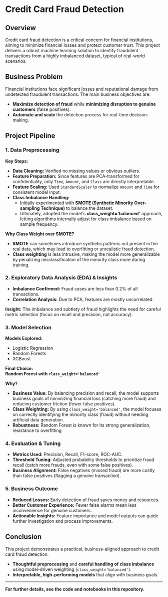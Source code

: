 # Credit Card Fraud Detection

## Overview

Credit card fraud detection is a critical concern for financial institutions, aiming to minimize financial losses and protect customer trust. This project delivers a robust machine learning solution to identify fraudulent transactions from a highly imbalanced dataset, typical of real-world scenarios.

## Business Problem

Financial institutions face significant losses and reputational damage from undetected fraudulent transactions. The main business objectives are:
- **Maximize detection of fraud** while **minimizing disruption to genuine customers** (false positives).
- **Automate and scale** the detection process for real-time decision-making.

## Project Pipeline

### 1. Data Preprocessing

**Key Steps:**
- **Data Cleaning:** Verified no missing values or obvious outliers.
- **Feature Preparation:** Since features are PCA-transformed for confidentiality, only `Time`, `Amount`, and `Class` are directly interpretable.
- **Feature Scaling:** Used `StandardScaler` to normalize `Amount` and `Time` for consistent model input.
- **Class Imbalance Handling:** 
  - Initially experimented with **SMOTE (Synthetic Minority Over-sampling Technique)** to balance the dataset.
  - Ultimately, adopted the model's **class_weight='balanced'** approach, letting algorithms internally adjust for class imbalance based on sample frequency.

**Why Class Weight over SMOTE?**
- **SMOTE** can sometimes introduce synthetic patterns not present in the real data, which may lead to overfitting or unrealistic fraud detection.
- **Class weighting** is less intrusive, making the model more generalizable by penalizing misclassification of the minority class more during training.

### 2. Exploratory Data Analysis (EDA) & Insights

- **Imbalance Confirmed:** Fraud cases are less than 0.2% of all transactions.
- **Correlation Analysis:** Due to PCA, features are mostly uncorrelated.

**Insight:** The imbalance and subtlety of fraud highlights the need for careful metric selection (focus on recall and precision, not accuracy).

### 3. Model Selection

**Models Explored:**
- Logistic Regression
- Random Forests
- XGBoost

**Final Choice:**  
**Random Forest with `class_weight='balanced'`**

**Why?**
- **Business Value:** By balancing precision and recall, the model supports business goals of minimizing financial loss (catching more fraud) and reducing customer friction (fewer false positives).
- **Class Weighting:** By using `class_weight='balanced'`, the model focuses on correctly identifying the minority class (fraud) without needing artificial data generation.
- **Robustness:** Random Forest is known for its strong generalization, resistance to overfitting

### 4. Evaluation & Tuning

- **Metrics Used:** Precision, Recall, F1-score, ROC-AUC.
- **Threshold Tuning:** Adjusted probability thresholds to prioritize fraud recall (catch more frauds, even with some false positives).
- **Business Alignment:** False negatives (missed fraud) are more costly than false positives (flagging a genuine transaction).

### 5. Business Outcome

- **Reduced Losses:** Early detection of fraud saves money and resources.
- **Better Customer Experience:** Fewer false alarms mean less inconvenience for genuine customers.
- **Actionable Insights:** Feature importance and model outputs can guide further investigation and process improvements.

## Conclusion

This project demonstrates a practical, business-aligned approach to credit card fraud detection:
- **Thoughtful preprocessing** and **careful handling of class imbalance** using model-driven weighting (`class_weight='balanced'`).
- **Interpretable, high-performing models** that align with business goals.

---

**For further details, see the code and notebooks in this repository.**
